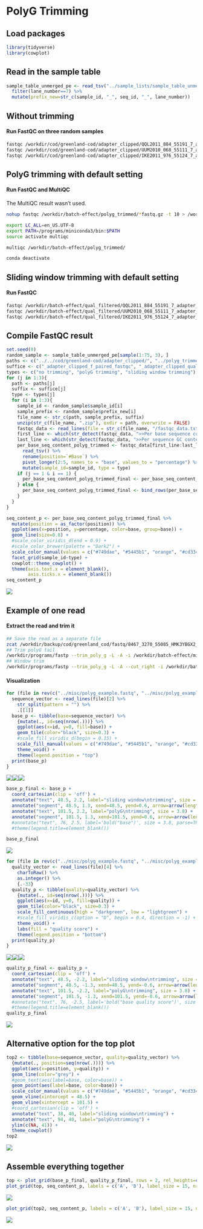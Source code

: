 PolyG Trimming
================

## Load packages

``` r
library(tidyverse)
library(cowplot)
```

## Read in the sample table

``` r
sample_table_unmerged_pe <- read_tsv("../sample_lists/sample_table_unmerged.tsv") %>%
  filter(lane_number==7) %>%
  mutate(prefix_new=str_c(sample_id, "_", seq_id, "_", lane_number))
```

## Without trimming

#### Run FastQC on three random samples

``` bash
fastqc /workdir/cod/greenland-cod/adapter_clipped/QQL2011_884_55191_7_adapter_clipped_f_paired.fastq.gz
fastqc /workdir/cod/greenland-cod/adapter_clipped/UUM2010_068_55111_7_adapter_clipped_f_paired.fastq.gz
fastqc /workdir/cod/greenland-cod/adapter_clipped/IKE2011_976_55124_7_adapter_clipped_f_paired.fastq.gz
```

## PolyG trimming with default setting

#### Run FastQC and MultiQC

The MultiQC result wasn’t used.

``` bash
nohup fastqc /workdir/batch-effect/polyg_trimmed/*fastq.gz -t 10 > /workdir/batch-effect/run_fastqc_polyg_trimmed.nohup &

export LC_ALL=en_US.UTF-8
export PATH=/programs/miniconda3/bin:$PATH
source activate multiqc

multiqc /workdir/batch-effect/polyg_trimmed/

conda deactivate
```

## Sliding window trimming with default setting

#### Run FastQC

``` bash
fastqc /workdir/batch-effect/qual_filtered/QQL2011_884_55191_7_adapter_clipped_qual_filtered_f_paired.fastq.gz
fastqc /workdir/batch-effect/qual_filtered/UUM2010_068_55111_7_adapter_clipped_qual_filtered_f_paired.fastq.gz
fastqc /workdir/batch-effect/qual_filtered/IKE2011_976_55124_7_adapter_clipped_qual_filtered_f_paired.fastq.gz
```

## Compile FastQC result

``` r
set.seed(0)
random_sample <- sample_table_unmerged_pe[sample(1:75, 3), ]
paths <- c("../../cod/greenland-cod/adapter_clipped/", "../polyg_trimmed/", "../cut_right/")
suffice <- c("_adapter_clipped_f_paired_fastqc", "_adapter_clipped_qual_filtered_f_paired_fastqc", "_adapter_clipped_qual_filtered_f_paired_fastqc")
types <- c("no trimming", "polyG trimming", "sliding window trimming")
for (j in 1:3){
  path <- paths[j]
  suffix <- suffice[j]
  type <- types[j]
  for (i in 1:3){
    sample_id <- random_sample$sample_id[i]
    sample_prefix <- random_sample$prefix_new[i]
    file_name <- str_c(path, sample_prefix, suffix)
    unzip(str_c(file_name, ".zip"), exdir = path, overwrite = FALSE)
    fastqc_data <- read_lines(file = str_c(file_name, "/fastqc_data.txt"))
    first_line <- which(str_detect(fastqc_data, ">>Per base sequence content")) + 1
    last_line <- which(str_detect(fastqc_data, ">>Per sequence GC content")) - 2
    per_base_seq_content_polyg_trimmed <- fastqc_data[first_line:last_line] %>%
      read_tsv() %>%
      rename(position=`#Base`) %>%
      pivot_longer(2:5, names_to = "base", values_to = "percentage") %>%
      mutate(sample_id=sample_id, type = type)
    if (j == 1 & i == 1) {
      per_base_seq_content_polyg_trimmed_final <- per_base_seq_content_polyg_trimmed
    } else {
      per_base_seq_content_polyg_trimmed_final <- bind_rows(per_base_seq_content_polyg_trimmed_final, per_base_seq_content_polyg_trimmed)
    }
  }
}

seq_content_p <- per_base_seq_content_polyg_trimmed_final %>%
  mutate(position = as_factor(position)) %>%
  ggplot(aes(x=position, y=percentage, color=base, group=base)) +
  geom_line(size=0.8) +
  #scale_color_viridis_d(end = 0.9) +
  #scale_color_brewer(palette = "Dark2") +
  scale_color_manual(values = c("#749dae", "#5445b1", "orange", "#cd3341")) +
  facet_grid(sample_id~type) +
  cowplot::theme_cowplot() +
  theme(axis.text.x = element_blank(),
        axis.ticks.x = element_blank())
seq_content_p
```

![](polyg_files/figure-gfm/unnamed-chunk-6-1.png)<!-- -->

## Example of one read

#### Extract the read and trim it

``` bash
## Save the read as a separate file
zcat /workdir/backup/cod/greenland_cod/fastq/8467_3270_55085_HMK3YBGX2_NAR2008_006_GCTACGCT_CTCTCTAT_R1.fastq.gz | grep ATCCCGCACCCTCCCATTTCTCTTCAACAACAACAACCTCCGCCGCCCATCCCGTGTCACACACGGGCGCGCGGGGGGGGGGGGGGGGGGTGGCGCGGGGC -A2 -B1 > /workdir/batch-effect/misc/polyg_example.fastq
## Trim polyG tail
/workdir/programs/fastp --trim_poly_g -L -A -i /workdir/batch-effect/misc/polyg_example.fastq -o /workdir/batch-effect/misc/polyg_example_trim_polyg.fastq
## Window trim
/workdir/programs/fastp --trim_poly_g -L -A --cut_right -i /workdir/batch-effect/misc/polyg_example.fastq -o /workdir/batch-effect/misc/polyg_example_polyg_cut_right.fastq
```

#### Visualization

``` r
for (file in rev(c("../misc/polyg_example.fastq", "../misc/polyg_example_trim_polyg.fastq", "../misc/polyg_example_polyg_cut_right.fastq"))){
  sequence_vector <- read_lines(file)[2] %>%
    str_split(pattern = "") %>%
    .[[1]]
  base_p <- tibble(base=sequence_vector) %>%
    {mutate(., id=seq(nrow(.)))} %>%
    ggplot(aes(x=id, y=0, fill=base)) +
    geom_tile(color="black", size=0.3) +
    #scale_fill_viridis_d(begin = 0.15) +
    scale_fill_manual(values = c("#749dae", "#5445b1", "orange", "#cd3341")) +
    theme_void() +
    theme(legend.position = "top")
  print(base_p)
}
```

![](polyg_files/figure-gfm/unnamed-chunk-8-1.svg)<!-- -->![](polyg_files/figure-gfm/unnamed-chunk-8-2.svg)<!-- -->![](polyg_files/figure-gfm/unnamed-chunk-8-3.svg)<!-- -->

``` r
base_p_final <- base_p +
  coord_cartesian(clip = 'off') +
  annotate("text", 48.5, 2.2, label="sliding window\ntrimming", size = 3.8) +
  annotate("segment", 48.5, 1.3, xend=48.5, yend=0.6, arrow=arrow(length = unit(0.1, "npc")), size=1) +
  annotate("text", 101.5, 2.2, label="polyG\ntrimming", size = 3.8) +
  annotate("segment", 101.5, 1.3, xend=101.5, yend=0.6, arrow=arrow(length = unit(0.1, "npc")), size=1) #+
  #annotate("text", 76, 2.5, label='bold("base")', size = 3.8, parse=TRUE) +
  #theme(legend.title=element_blank())

base_p_final
```

![](polyg_files/figure-gfm/unnamed-chunk-9-1.svg)<!-- -->

``` r
for (file in rev(c("../misc/polyg_example.fastq", "../misc/polyg_example_trim_polyg.fastq", "../misc/polyg_example_polyg_cut_right.fastq"))){
  quality_vector <- read_lines(file)[4] %>%
    charToRaw() %>%
    as.integer() %>% 
    {.-33}
  quality_p <- tibble(quality=quality_vector) %>%
    {mutate(., id=seq(nrow(.)))} %>%
    ggplot(aes(x=id, y=0, fill=quality)) +
    geom_tile(color="black", size=0.3) +
    scale_fill_continuous(high = "darkgreen", low = "lightgreen") +
    #scale_fill_viridis_c(option = "D", begin = 0.4, direction = -1) +
    theme_void() +
    labs(fill = "quality score") +
    theme(legend.position = "bottom")
  print(quality_p)
}
```

![](polyg_files/figure-gfm/unnamed-chunk-10-1.svg)<!-- -->![](polyg_files/figure-gfm/unnamed-chunk-10-2.svg)<!-- -->![](polyg_files/figure-gfm/unnamed-chunk-10-3.svg)<!-- -->

``` r
quality_p_final <- quality_p +
  coord_cartesian(clip = 'off') +
  annotate("text", 48.5, -2.2, label="sliding window\ntrimming", size = 3.8) +
  annotate("segment", 48.5, -1.3, xend=48.5, yend=-0.6, arrow=arrow(length = unit(0.1, "npc")), size=1) +
  annotate("text", 101.5, -2.2, label="polyG\ntrimming", size = 3.8) +
  annotate("segment", 101.5, -1.3, xend=101.5, yend=-0.6, arrow=arrow(length = unit(0.1, "npc")), size=1) #+
  #annotate("text", 76, -2.5, label='bold("base quality score")', size = 3.8, parse=TRUE) +
  #theme(legend.title=element_blank())
quality_p_final
```

![](polyg_files/figure-gfm/unnamed-chunk-11-1.svg)<!-- -->

## Alternative option for the top plot

``` r
top2 <- tibble(base=sequence_vector, quality=quality_vector) %>%
  {mutate(., position=seq(nrow(.)))} %>%
  ggplot(aes(x=position, y=quality)) +
  geom_line(color="grey") +
  #geom_text(aes(label=base, color=base)) +
  geom_point(aes(label=base, color=base)) +
  scale_color_manual(values = c("#749dae", "#5445b1", "orange", "#cd3341")) +
  geom_vline(xintercept = 48.5) +
  geom_vline(xintercept = 101.5) +
  #coord_cartesian(clip = 'off') +
  annotate("text", 38, 40, label="sliding window\ntrimming") +
  annotate("text", 94, 40, label="polyG\ntrimming") +
  ylim(c(NA, 41)) +
  theme_cowplot()
top2
```

![](polyg_files/figure-gfm/unnamed-chunk-12-1.svg)<!-- -->

## Assemble everything together

``` r
top <- plot_grid(base_p_final, quality_p_final, rows = 2, rel_heights=c(1, 1.2)) + theme(plot.margin=unit(c(1, 1.5, 1, 1), unit="line"))
plot_grid(top, seq_content_p, labels = c('A', 'B'), label_size = 15, nrow = 2, rel_heights = c(2.5, 5))
```

![](polyg_files/figure-gfm/unnamed-chunk-13-1.svg)<!-- -->

``` r
plot_grid(top2, seq_content_p, labels = c('A', 'B'), label_size = 15, nrow = 2, rel_heights = c(3, 5))
```

![](polyg_files/figure-gfm/unnamed-chunk-14-1.svg)<!-- -->
